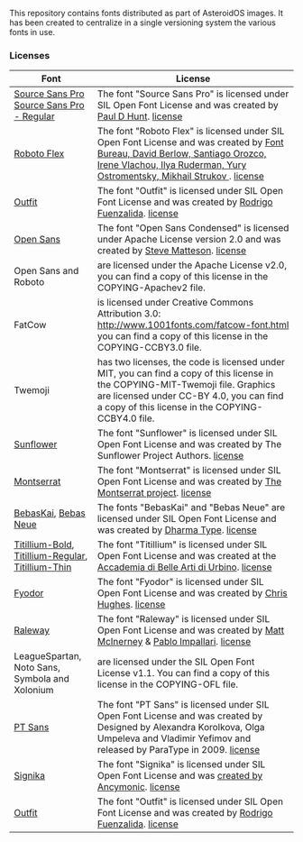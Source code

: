 This repository contains fonts distributed as part of AsteroidOS images. It has
been created to centralize in a single versioning system the various fonts in
use.

### Licenses ###

| Font | License |
| --- | --- |
| [Source Sans Pro](SourceSansPro-Semibold.ttf) [Source Sans Pro - Regular](SourceSansPro-Regular.ttf)| The font "Source Sans Pro" is licensed under SIL Open Font License and was created by [Paul D Hunt](https://fonts.google.com/specimen/Source+Sans+Pro). [license](http://scripts.sil.org/cms/scripts/page.php?site_id=nrsi&id=OFL)|
| [Roboto Flex](RobotoFlex-VariableFont_GRAD,XTRA,YOPQ,YTAS,YTDE,YTFI,YTLC,YTUC,opsz,slnt,wdth,wght.ttf) | The font "Roboto Flex" is licensed under SIL Open Font License and was created by [Font Bureau, David Berlow, Santiago Orozco, Irene Vlachou, Ilya Ruderman, Yury Ostromentsky, Mikhail Strukov ](https://fonts.google.com/specimen/Roboto+Flex/about). [license](https://scripts.sil.org/cms/scripts/page.php?site_id=nrsi&id=OFL)|
| [Outfit](Outfit-Regular.ttf) | The font "Outfit" is licensed under SIL Open Font License and was created by [Rodrigo Fuenzalida](https://fonts.google.com/?query=Rodrigo+Fuenzalida). [license](http://scripts.sil.org/cms/scripts/page.php?site_id=nrsi&id=OFL) |
| [Open Sans](OpenSansCondensed-Light.ttf) | The font "Open Sans Condensed" is licensed under Apache License version 2.0 and was created by [Steve Matteson](https://fonts.google.com/?query=Steve%20Matteson). [license](http://www.apache.org/licenses/LICENSE-2.0) |
| Open Sans and Roboto | are licensed under the Apache License v2.0, you can find a copy of this license in the COPYING-Apachev2 file. |
| FatCow | is licensed under Creative Commons Attribution 3.0: http://www.1001fonts.com/fatcow-font.html you can find a copy of this license in the COPYING-CCBY3.0 file.|
| Twemoji | has two licenses, the code is licensed under MIT, you can find a copy of this license in the COPYING-MIT-Twemoji file. Graphics are licensed under CC-BY 4.0, you can find a copy of this license in the COPYING-CCBY4.0 file.|
| [Sunflower](Sunflower_Light.ttf) | The font "Sunflower" is licensed under SIL Open Font License and was created by The Sunflower Project Authors. [license](http://scripts.sil.org/cms/scripts/page.php?site_id=nrsi&id=OFL) |
| [Montserrat](Montserrat-Regular.ttf) | The font "Montserrat" is licensed under SIL Open Font License and was created by [The Montserrat project](https://github.com/JulietaUla/Montserrat). [license](http://scripts.sil.org/cms/scripts/page.php?site_id=nrsi&id=OFL)|
| [BebasKai](BebasKai-Regular.otf), [Bebas Neue](bold-hour-bebas-v2/usr/share/fonts/BebasNeueBold.ttf) | The fonts "BebasKai" and "Bebas Neue" are licensed under SIL Open Font License and was created by [Dharma Type](http://www.dharmatype.com/). [license](bold-hour-bebas/usr/share/fonts/License.txt) |
| [Titillium-Bold](Titillium-Bold.otf), [Titillium-Regular](Titillium-Regular.otf), [Titillium-Thin](Titillium-Thin.otf) | The font "Titillium" is licensed under SIL Open Font License and was created at the [Accademia di Belle Arti di Urbino](http://www.campivisivi.net/titillium/). [license](greenium/usr/share/fonts/OFL.txt)|
| [Fyodor](Fyodor-BoldCondensed.ttf) | The font "Fyodor" is licensed under SIL Open Font License and was created by [Chris Hughes](http://fyodor.blueroomcollective.co.uk/). [license](http://scripts.sil.org/cms/scripts/page.php?site_id=nrsi&id=OFL)|
| [Raleway](Raleway-Regular.ttf) | The font "Raleway" is licensed under SIL Open Font License and was created by [Matt McInerney](https://fonts.google.com/?query=Matt%20McInerney) & [Pablo Impallari](https://fonts.google.com/?query=Pablo%20Impallari). [license](http://scripts.sil.org/cms/scripts/page.php?site_id=nrsi&id=OFL)|
| LeagueSpartan, Noto Sans, Symbola and Xolonium | are licensed under the SIL Open Font License v1.1. You can find a copy of this license in the COPYING-OFL file.|
| [PT Sans](PTSans-Regular.ttf) | The font "PT Sans" is licensed under SIL Open Font License and was created by Designed by Alexandra Korolkova, Olga Umpeleva and Vladimir Yefimov and released by ParaType in 2009. [license](http://scripts.sil.org/cms/scripts/page.php?site_id=nrsi&id=OFL) |
| [Signika](Signika-VariableFont_wght.ttf) | The font "Signika" is licensed under SIL Open Font License and was [created by Ancymonic](https://github.com/Ancymonic/Signika). [license](http://scripts.sil.org/cms/scripts/page.php?site_id=nrsi&id=OFL) |
| [Outfit](Outfit-Regular.ttf) | The font "Outfit" is licensed under SIL Open Font License and was created by [Rodrigo Fuenzalida](https://fonts.google.com/?query=Rodrigo+Fuenzalida). [license](http://scripts.sil.org/cms/scripts/page.php?site_id=nrsi&id=OFL) |

